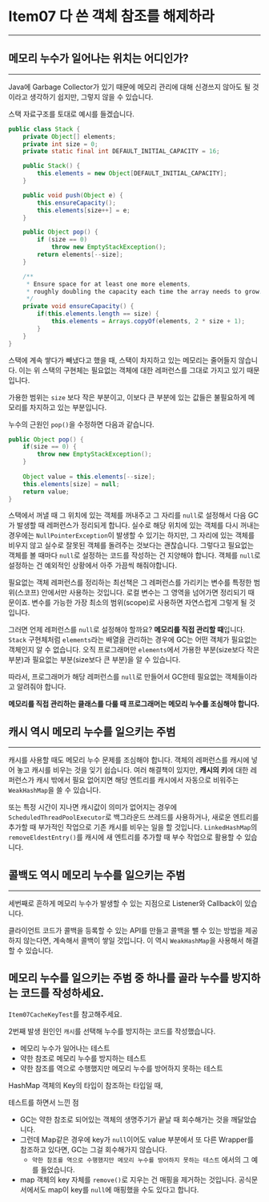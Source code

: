 # Item07 다 쓴 객체 참조를 해제하라

-----

## 메모리 누수가 일어나는 위치는 어디인가?

---

Java에 Garbage Collector가 있기 때문에 메모리 관리에 대해 신경쓰지 않아도 될 것이라고 생각하기 쉽지만, 그렇지 않을 수 있습니다.

스택 자료구조를 토대로 예시를 들겠습니다.

```java
public class Stack {
    private Object[] elements;
    private int size = 0;
    private static final int DEFAULT_INITIAL_CAPACITY = 16;

    public Stack() {
        this.elements = new Object[DEFAULT_INITIAL_CAPACITY];
    }

    public void push(Object e) {
        this.ensureCapacity();
        this.elements[size++] = e;
    }

    public Object pop() {
        if (size == 0)
            throw new EmptyStackException();
        return elements[--size];
    }

    /**
     * Ensure space for at least one more elements,
     * roughly doubling the capacity each time the array needs to grow.
     */
    private void ensureCapacity() {
        if(this.elements.length == size) {
            this.elements = Arrays.copyOf(elements, 2 * size + 1);
        }
    }
}
```

스택에 계속 쌓다가 빼냈다고 했을 때, 
스택이 차지하고 있는 메모리는 줄어들지 않습니다. 이는 위 스택의 구현체는 필요없는 객체에 대한 레퍼런스를 그대로 가지고 있기 때문입니다.

가용한 범위는 `size` 보다 작은 부분이고, 이보다 큰 부분에 있는 값들은 불필요하게 메모리를 차지하고 있는 부분입니다.

누수의 근원인 `pop()`을 수정하면 다음과 같습니다.
```java
public Object pop() {
    if(size == 0) {
        throw new EmptyStackException();    
    }    
    
    Object value = this.elements[--size];
    this.elements[size] = null;
    return value;
}
```

스택에서 꺼낼 때 그 위치에 있는 객체를 꺼내주고 그 자리를 `null`로 설정해서 다음 GC가 발생할 때 레퍼런스가 정리되게 합니다.
실수로 해당 위치에 있는 객체를 다시 꺼내는 경우에는 `NullPointerException`이 발생할 수 있기는 하지만,
그 자리에 있는 객체를 비우지 않고 실수로 잘못된 객체를 돌려주는 것보다는 괜찮습니다.
그렇다고 필요없는 객체를 볼 때마다 `null`로 설정하는 코드를 작성하는 건 지양해야 합니다. 
객체를 `null`로 설정하는 건 예외적인 상황에서 아주 가끔씩 해줘야합니다.

필요없는 객체 레퍼런스를 정리하는 최선책은 그 레퍼런스를 가리키는 변수를 특정한 범위(스코프) 안에서만 사용하는 것입니다.
로컬 변수는 그 영역을 넘어가면 정리되기 때문이죠.
변수를 가능한 가장 최소의 범위(scope)로 사용하면 자연스럽게 그렇게 될 것입니다.


그러면 언제 레퍼런스를 `null`로 설정해야 할까요?
**메모리를 직접 관리할 때**입니다.
`Stack` 구현체처럼 `elements`라는 배열을 관리하는 경우에 GC는 어떤 객체가 필요없는 객체인지 알 수 없습니다.
오직 프로그래머만 `elements`에서 가용한 부분(size보다 작은 부분)과 필요없는 부분(size보다 큰 부분)을 알 수 있습니다.

따라서, 프로그래머가 해당 레퍼런스를 `null`로 만들어서 GC한테 필요없는 객체들이라고 알려줘야 합니다.

**메모리를 직접 관리하는 클래스를 다룰 때 프로그래머는 메모리 누수를 조심해야 합니다.**

## 캐시 역시 메모리 누수를 일으키는 주범

---

캐시를 사용할 때도 메모리 누수 문제를 조심해야 합니다. 객체의 레퍼런스를 캐시에 넣어 놓고 캐시를 비우는 것을 잊기 쉽습니다.
여러 해결책이 있지만, 
**캐시의 키**에 대한 레퍼런스가 캐시 밖에서 필요 없어지면 해당 엔트리를 캐시에서 자동으로 비워주는 `WeakHashMap`을 쓸 수 있습니다.

또는 특정 시간이 지나면 캐시값이 의미가 없어지는 경우에 `ScheduledThreadPoolExecutor`로 백그라운드 쓰레드를 사용하거나,
새로운 엔트리를 추가할 때 부가적인 작업으로 기존 캐시를 비우는 일을 할 것입니다.
`LinkedHashMap`의 `removeEldestEntry()`를 캐시에 새 엔트리를 추가할 때 부수 작업으로 활용할 수 있습니다.


## 콜백도 역시 메모리 누수를 일으키는 주범

---

세번째로 흔하게 메모리 누수가 발생할 수 있는 지점으로 Listener와 Callback이 있습니다.

클라이언트 코드가 콜백을 등록할 수 있는 API를 만들고 콜백을 뺄 수 있는 방법을 제공하지 않는다면, 계속해서 콜백이 쌓일 것입니다.
이 역시 `WeakHashMap`을 사용해서 해결할 수 있습니다.


## 메모리 누수를 일으키는 주범 중 하나를 골라 누수를 방지하는 코드를 작성하세요.

`Item07CacheKeyTest`를 참고해주세요.

2번째 발생 원인인 `캐시`를 선택해 누수를 방지하는 코드를 작성했습니다.

- 메모리 누수가 일어나는 테스트
- 약한 참조로 메모리 누수를 방지하는 테스트
- 약한 참조를 역으로 수행했지만 메모리 누수를 방어하지 못하는 테스트

HashMap 객체의 Key의 타입이 참조하는 타입일 때, 

테스트를 하면서 느낀 점
- GC는 약한 참조로 되어있는 객체의 생명주기가 끝날 때 회수해가는 것을 깨달았습니다.
- 그런데 Map같은 경우에 key가 `null`이어도 value 부분에서 또 다른 Wrapper를 참조하고 있다면, GC는 그걸 회수해가지 않습니다.
  - `약한 참조를 역으로 수행했지만 메모리 누수를 방어하지 못하는 테스트` 에서의 그 예를 들었습니다. 
- map 객체의 key 자체를 `remove()`로 지우는 건 매핑을 제거하는 것입니다. 공식문서에서도 map이 key를 `null`에 매핑했을 수도 있다고 합니다.








